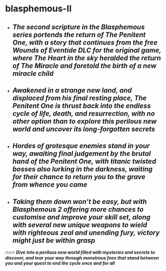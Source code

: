 # blasphemous-II

+  ## *The second scripture in the Blasphemous series portends the return of The Penitent One, with a story that continues from the free Wounds of Eventide DLC for the original game, where The Heart in the sky heralded the return of The Miracle and foretold the birth of a new miracle child*

+  ## *Awakened in a strange new land, and displaced from his final resting place, The Penitent One is thrust back into the endless cycle of life, death, and resurrection, with no other option than to explore this perilous new world and uncover its long-forgotten secrets*

+  ## *Hordes of grotesque enemies stand in your way, awaiting final judgement by the brutal hand of the Penitent One, with titanic twisted bosses also lurking in the darkness, waiting for their chance to return you to the grave from whence you came*

+  ## *Taking them down won’t be easy, but with Blasphemous 2 offering more chances to customise and improve your skill set, along with several new unique weapons to wield with righteous zeal and unending fury, victory might just be within grasp*

🔥🔥🔥 ***Dive into a perilous new world filled with mysteries and secrets to discover, and tear your way through monstrous foes that stand between you and your quest to end the cycle once and for all***

